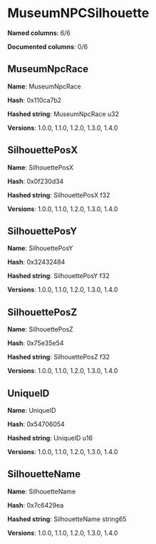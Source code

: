 # MuseumNPCSilhouette
**Named columns**: 6/6

**Documented columns**: 0/6

## MuseumNpcRace

**Name**: MuseumNpcRace

**Hash**: 0x110ca7b2

**Hashed string**: MuseumNpcRace u32

**Versions**: 1.0.0, 1.1.0, 1.2.0, 1.3.0, 1.4.0

## SilhouettePosX

**Name**: SilhouettePosX

**Hash**: 0x0f230d34

**Hashed string**: SilhouettePosX f32

**Versions**: 1.0.0, 1.1.0, 1.2.0, 1.3.0, 1.4.0

## SilhouettePosY

**Name**: SilhouettePosY

**Hash**: 0x32432484

**Hashed string**: SilhouettePosY f32

**Versions**: 1.0.0, 1.1.0, 1.2.0, 1.3.0, 1.4.0

## SilhouettePosZ

**Name**: SilhouettePosZ

**Hash**: 0x75e35e54

**Hashed string**: SilhouettePosZ f32

**Versions**: 1.0.0, 1.1.0, 1.2.0, 1.3.0, 1.4.0

## UniqueID

**Name**: UniqueID

**Hash**: 0x54706054

**Hashed string**: UniqueID u16

**Versions**: 1.0.0, 1.1.0, 1.2.0, 1.3.0, 1.4.0

## SilhouetteName

**Name**: SilhouetteName

**Hash**: 0x7c6429ea

**Hashed string**: SilhouetteName string65

**Versions**: 1.0.0, 1.1.0, 1.2.0, 1.3.0, 1.4.0

